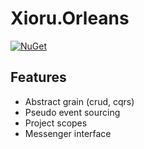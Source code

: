# Xioru.Orleans

[![NuGet](https://img.shields.io/nuget/v/Xioru.Grain.Contracts.svg?style=flat)](http://www.nuget.org/profiles/Xioru)

## Features

* Abstract grain (crud, cqrs)
* Pseudo event sourcing
* Project scopes
* Messenger interface